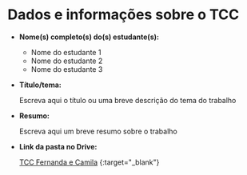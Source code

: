 # Dados e informações sobre o TCC

- **Nome(s) completo(s) do(s) estudante(s):**
  - Nome do estudante 1
  - Nome do estudante 2
  - Nome do estudante 3

- **Título/tema:**

  Escreva aqui o título ou uma breve descrição do tema do trabalho

- **Resumo:**

  Escreva aqui um breve resumo sobre o trabalho

- **Link da pasta no Drive:**

  [TCC Fernanda e Camila](https://drive.google.com/drive/folders/1ivBnhg4gM2AZm5YIh_uEbKsbHZcJgnl-?usp=drive_link) {:target="_blank"}
